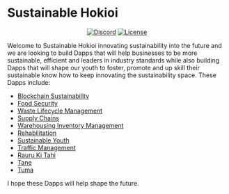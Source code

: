 <h1><strong>Sustainable Hokioi</strong></h1>

<p align="center"> 
<a href="https://discord.gg/ndCdU27N"><img src="https://img.shields.io/static/v1?logo=discord&label=&message=Discord&color=36393f&style=flat-square" alt="Discord"></a>
<a href="https://github.com/369gtech/MIT-License/blob/main/LICENSE"><img src="https://img.shields.io/github/license/antonkomarev/github-profile-views-counter.svg?&color=green&style=flat-square" alt="License"></a>
</p>

Welcome to Sustainable Hokioi innovating sustainability into the future and we are looking to build Dapps that will help businesses to be more sustainable, efficient and leaders in industry standards while also building Dapps that will shape our youth to foster, promote and up skill their sustainable know how to keep innovating the sustainability space. These Dapps include:

<ul>
  <li><a href="https://github.com/369gtech/Blockchain-Sustainability">Blockchain Sustainability</a></li>
  <li><a href="https://github.com/369gtech/Food-Security">Food Security</a></li>
  <li><a href="https://github.com/369gtech/Waste-Lifecycle-Management">Waste Lifecycle Management</a></li>
  <li><a href="https://github.com/369gtech/Supply-Chains">Supply Chains</a></li>
  <li><a href="https://github.com/369gtech/Warehousing-Inventory-Management">Warehousing Inventory Management</a></li>
  <li><a href="https://github.com/369gtech/Rehabilitation">Rehabilitation</a></li>
  <li><a href="https://github.com/369gtech/Traffic-Management">Sustainable Youth</a></li>
  <li><a href="https://github.com/369gtech/Traffic-Management">Traffic Management</a></li>
  <li><a href="https://github.com/369gtech/Rauru-Ki-Tahi">Rauru Ki Tahi</a></li>
  <li><a href="https://github.com/369gtech/Tane">Tane</a></li>
  <li><a href="https://github.com/369gtech/Tuma">Tuma</a></li>
</ul>

I hope these Dapps will help shape the future.
